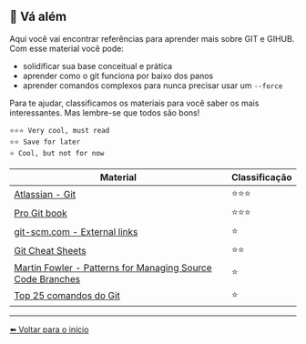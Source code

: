 ## 🚀 Vá além

Aqui você vai encontrar referências para aprender mais sobre GIT e GIHUB. Com esse material você pode:

- solidificar sua base conceitual e prática
- aprender como o git funciona por baixo dos panos
- aprender comandos complexos para nunca precisar usar um `--force`

Para te ajudar, classificamos os materiais para você saber os mais interessantes. Mas lembre-se que todos são bons!

    ⭐⭐⭐ Very cool, must read
    ⭐⭐ Save for later
    ⭐ Cool, but not for now

| Material                                                                                                                | Classificação |
| ----------------------------------------------------------------------------------------------------------------------- | ------------- |
| [Atlassian - Git](https://www.atlassian.com/git)                                                                        | ⭐⭐⭐        |
| [Pro Git book](https://git-scm.com/book/en/v2/)                                                                         | ⭐⭐⭐        |
| [git-scm.com - External links](https://git-scm.com/doc/ext)                                                             | ⭐            |
| [Git Cheat Sheets](https://training.github.com/)                                                                        | ⭐⭐          |
| [Martin Fowler - Patterns for Managing Source Code Branches](https://martinfowler.com/articles/branching-patterns.html) | ⭐            |
| [Top 25 comandos do Git](https://www.codigofonte.com.br/artigos/top-25-comandos-do-git)                                 | ⭐            |

---

[⬅️ Voltar para o início](./../README.md)
